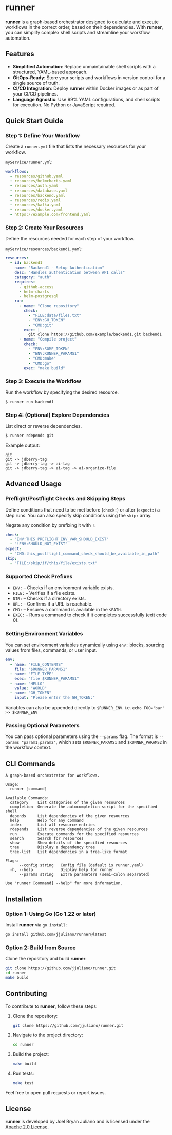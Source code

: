# runner
**runner** is a graph-based orchestrator designed to calculate and execute workflows in the correct order, based on their dependencies. With **runner**, you can simplify complex shell scripts and streamline your workflow automation.

## Features

- **Simplified Automation**: Replace unmaintainable shell scripts with a structured, YAML-based approach.
- **GitOps-Ready**: Store your scripts and workflows in version control for a single source of truth.
- **CI/CD Integration**: Deploy **runner** within Docker images or as part of your CI/CD pipelines.
- **Language Agnostic**: Use 99% YAML configurations, and shell scripts for execution. No Python or JavaScript required.

## Quick Start Guide

### Step 1: Define Your Workflow

Create a `runner.yml` file that lists the necessary resources for your workflow.

`myService/runner.yml`:

```yaml
workflows:
  - resources/github.yaml
  - resources/helmcharts.yaml
  - resources/auth.yaml
  - resources/database.yaml
  - resources/backend.yaml
  - resources/redis.yaml
  - resources/kafka.yaml
  - resources/docker.yaml
  - https://example.com/frontend.yaml
```

### Step 2: Create Your Resources

Define the resources needed for each step of your workflow.

`myService/resources/backend1.yaml`:

```yaml
resources:
  - id: backend1
    name: "Backend1 - Setup Authentication"
    desc: "Handles authentication between API calls"
    category: "auth"
    requires:
      - github-access
      - helm-charts
      - helm-postgresql
    run:
      - name: "Clone repository"
        check:
          - "FILE:data/files.txt"
          - "ENV:GH_TOKEN"
          - "CMD:git"
        exec: |
          git clone https://github.com/example/backend1.git backend1
      - name: "Compile project"
        check:
          - "ENV:SOME_TOKEN"
          - "ENV:RUNNER_PARAMS1"
          - "CMD:make"
          - "CMD:go"
        exec: "make build"
```

### Step 3: Execute the Workflow

Run the workflow by specifying the desired resource.

```bash
$ runner run backend1
```

### Step 4: (Optional) Explore Dependencies

List direct or reverse dependencies.

```bash
$ runner rdepends git
```

Example output:

```text
git
git -> jdberry-tag
git -> jdberry-tag -> ai-tag
git -> jdberry-tag -> ai-tag -> ai-organize-file
```

## Advanced Usage

### Preflight/Postflight Checks and Skipping Steps

Define conditions that need to be met before (`check:`) or after (`expect:`) a step runs. You can also specify skip conditions using the `skip:` array.

Negate any condition by prefixing it with `!`.

```yaml
check:
  - "ENV:THIS_PREFLIGHT_ENV_VAR_SHOULD_EXIST"
  - "!ENV:SHOULD_NOT_EXIST"
expect:
  - "CMD:this_postflight_command_check_should_be_available_in_path"
skip:
  - "FILE:/skip/if/this/file/exists.txt"
```

### Supported Check Prefixes

- `ENV:` – Checks if an environment variable exists.
- `FILE:` – Verifies if a file exists.
- `DIR:` – Checks if a directory exists.
- `URL:` – Confirms if a URL is reachable.
- `CMD:` – Ensures a command is available in the `$PATH`.
- `EXEC:` – Runs a command to check if it completes successfully (exit code 0).

### Setting Environment Variables

You can set environment variables dynamically using `env:` blocks, sourcing values from files, commands, or user input.

```yaml
env:
  - name: "FILE_CONTENTS"
    file: "$RUNNER_PARAMS1"
  - name: "FILE_TYPE"
    exec: "file $RUNNER_PARAMS1"
  - name: "HELLO"
    value: "WORLD"
  - name: "GH_TOKEN"
    input: "Please enter the GH_TOKEN:"
```

Variables can also be appended directly to `$RUNNER_ENV`. i.e. `echo FOO='bar' >> $RUNNER_ENV`

### Passing Optional Parameters

You can pass optional parameters using the `--params` flag. The format is `--params "param1;param2"`, which sets `$RUNNER_PARAMS1` and `$RUNNER_PARAMS2` in the workflow context.

## CLI Commands

```
A graph-based orchestrator for workflows.

Usage:
  runner [command]

Available Commands:
  category    List categories of the given resources
  completion  Generate the autocompletion script for the specified shell
  depends     List dependencies of the given resources
  help        Help for any command
  index       List all resource entries
  rdepends    List reverse dependencies of the given resources
  run         Execute commands for the specified resources
  search      Search for resources
  show        Show details of the specified resources
  tree        Display a dependency tree
  tree-list   List dependencies in a tree-like format

Flags:
      --config string   Config file (default is runner.yaml)
  -h, --help            Display help for runner
      --params string   Extra parameters (semi-colon separated)

Use "runner [command] --help" for more information.
```

## Installation

### Option 1: Using Go (Go 1.22 or later)

Install **runner** via `go install`:

```bash
go install github.com/jjuliano/runner@latest
```

### Option 2: Build from Source

Clone the repository and build **runner**:

```bash
git clone https://github.com/jjuliano/runner.git
cd runner
make build
```

## Contributing

To contribute to **runner**, follow these steps:

1. Clone the repository:
   ```bash
   git clone https://github.com/jjuliano/runner.git
   ```

2. Navigate to the project directory:
   ```bash
   cd runner
   ```

3. Build the project:
   ```bash
   make build
   ```

4. Run tests:
   ```bash
   make test
   ```

Feel free to open pull requests or report issues.

## License

**runner** is developed by Joel Bryan Juliano and is licensed under the [Apache 2.0 License](https://www.apache.org/licenses/LICENSE-2.0).
